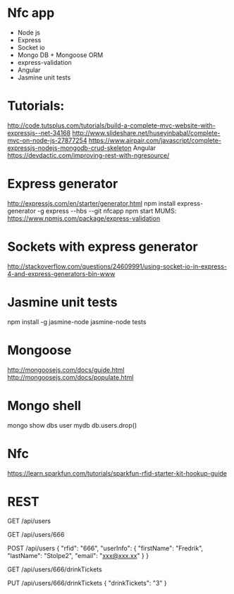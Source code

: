 # Nfc app

* Node js
* Express
* Socket io
* Mongo DB + Mongoose ORM
* express-validation
* Angular
* Jasmine unit tests

# Tutorials:
http://code.tutsplus.com/tutorials/build-a-complete-mvc-website-with-expressjs--net-34168
http://www.slideshare.net/huseyinbabal/complete-mvc-on-node-js-27877254
https://www.airpair.com/javascript/complete-expressjs-nodejs-mongodb-crud-skeleton
Angular
https://devdactic.com/improving-rest-with-ngresource/

# Express generator
http://expressjs.com/en/starter/generator.html
npm install express-generator -g
express --hbs --git nfcapp
npm start
MUMS: https://www.npmjs.com/package/express-validation

# Sockets with express generator
http://stackoverflow.com/questions/24609991/using-socket-io-in-express-4-and-express-generators-bin-www

# Jasmine unit tests
npm install -g jasmine-node
jasmine-node tests

# Mongoose
http://mongoosejs.com/docs/guide.html
http://mongoosejs.com/docs/populate.html

# Mongo shell
mongo
show dbs
user mydb
db.users.drop()

# Nfc
https://learn.sparkfun.com/tutorials/sparkfun-rfid-starter-kit-hookup-guide

# REST
GET /api/users

GET /api/users/666

POST /api/users
{
  "rfid": "666",
  "userInfo": {
    "firstName": "Fredrik",
    "lastName": "Stolpe2",
    "email": "xxx@xxx.xx"
  }
}

GET /api/users/666/drinkTickets

PUT /api/users/666/drinkTickets
{ "drinkTickets": "3" }